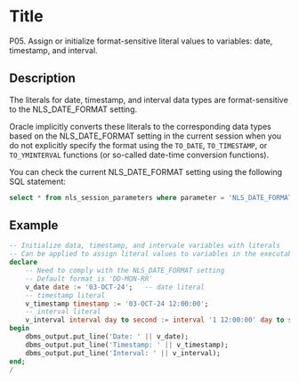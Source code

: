 # Title 

P05. Assign or initialize format-sensitive literal values to variables: date, timestamp, and interval.

## Description

The literals for date, timestamp, and interval data types are format-sensitive to the NLS_DATE_FORMAT setting. 

Oracle implicitly converts these literals to the corresponding data types based on the NLS_DATE_FORMAT setting in the current session when you do not explicitly specify the format using the `TO_DATE`, `TO_TIMESTAMP`, or `TO_YMINTERVAL` functions (or so-called date-time conversion functions). 

You can check the current NLS_DATE_FORMAT setting using the following SQL statement:

```sql
select * from nls_session_parameters where parameter = 'NLS_DATE_FORMAT';
```

## Example

```sql
-- Initialize data, timestamp, and intervale variables with literals
-- Can be applied to assign literal values to variables in the executable section
declare
    -- Need to comply with the NLS_DATE_FORMAT setting
    -- Default format is 'DD-MON-RR'
    v_date date := '03-OCT-24';   -- date literal
    -- timestamp literal
    v_timestamp timestamp := '03-OCT-24 12:00:00';  
    -- interval literal
    v_interval interval day to second := interval '1 12:00:00' day to second;
begin
    dbms_output.put_line('Date: ' || v_date);
    dbms_output.put_line('Timestamp: ' || v_timestamp);
    dbms_output.put_line('Interval: ' || v_interval);
end;
/
```
